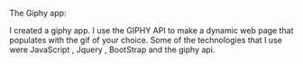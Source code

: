 The Giphy app:

I created a giphy app. I use the GIPHY API to make a dynamic web page that populates with the gif of your choice. Some of the technologies that I use were
JavaScript , Jquery , BootStrap and the giphy api.


